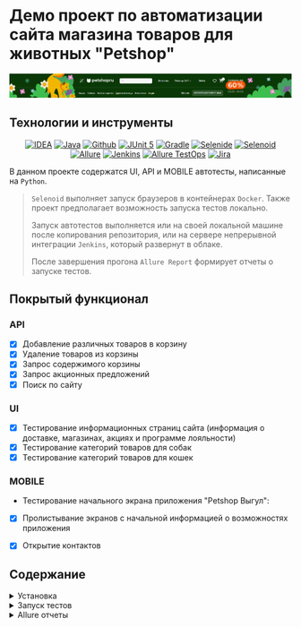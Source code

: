 # Демо проект по автоматизации сайта магазина товаров для животных "Petshop"
[![Лого](https://github.com/dfeoktistova/petshop_ru/blob/master/data/images/1.png)](https://www.petshop.ru/)

  
## Технологии и инструменты

<p align="center">
<a href="https://www.jetbrains.com/idea/"><img src="images/logo/Idea.svg" width="50" height="50"  alt="IDEA"/></a>
<a href="https://www.java.com/"><img src="images/logo/Java.svg" width="50" height="50"  alt="Java"/></a>
<a href="https://github.com/"><img src="images/logo/GitHub.svg" width="50" height="50"  alt="Github"/></a>
<a href="https://junit.org/junit5/"><img src="images/logo/Junit5.svg" width="50" height="50"  alt="JUnit 5"/></a>
<a href="https://gradle.org/"><img src="images/logo/Gradle.svg" width="50" height="50"  alt="Gradle"/></a>
<a href="https://selenide.org/"><img src="images/logo/Selenide.svg" width="50" height="50"  alt="Selenide"/></a>
<a href="https://aerokube.com/selenoid/"><img src="images/logo/Selenoid.svg" width="50" height="50"  alt="Selenoid"/></a>
<a href="https://github.com/allure-framework/allure2"><img src="images/logo/Allure.svg" width="50" height="50"  alt="Allure"/></a>
<a href="https://www.jenkins.io/"><img src="images/logo/Jenkins.svg" width="50" height="50"  alt="Jenkins"/></a>
<a href="https://qameta.io/"><img src="images/logo/Allure_TO.svg" width="50" height="50"  alt="Allure TestOps"/></a>  
<a href="https://www.atlassian.com/ru/software/jira/"><img src="images/logo/Jira.svg" width="50" height="50"  alt="Jira"/></a>  
</p>
В данном проекте содержатся UI, API и MOBILE автотесты, написанные на <code>Python</code>.

>
> <code>Selenoid</code> выполняет запуск браузеров в контейнерах <code>Docker</code>. Также проект предполагает возможность запуска тестов локально.
>
> Запуск автотестов выполняется или на своей локальной машине после копирования репозитория, или на сервере непрерывной интеграции <code>Jenkins</code>, который 
> развернут в облаке.
>
> После завершения прогона <code>Allure Report</code> формирует отчеты о запуске тестов.

## Покрытый функционал
### API

- [x] Добавление различных товаров в корзину
- [x] Удаление товаров из корзины
- [x] Запрос содержимого корзины
- [x] Запрос акционных предложений
- [x] Поиск по сайту

### UI

- [x] Тестирование информационных страниц сайта (информация о доставке, магазинах, акциях и программе лояльности)
- [x] Тестирование категорий товаров для собак
- [x] Тестирование категорий товаров для кошек

### MOBILE

- Тестирование начального экрана приложения "Petshop Выгул":
- [x] Пролистывание экранов с начальной информацией о возможностях приложения
- [x] Открытие контактов











## Содержание

<details>
<summary>Установка</summary>

### Клонирование репозитория

Для начала работы, клонируйте репозиторий и перейдите в директорию проекта:

   ```sh
    git clone https://github.com/dfeoktistova/petshop_ru.git # Клонировать репозиторий
    cd petshop_ru # Перейти в папку проекта
   ```

### Создание и запуск виртуального окружения

   ```sh
    python -m venv venv # Создать виртуальное окружение
    .\venv\Scripts\activate # Активировать созданное виртуальное окружение
   ```

### Установка зависимостей

   ```sh
     pip install -r requirements.txt  # Установить зависимости из файла requirements.txt
   ```
</details>



<details>
<summary>Запуск тестов</summary>

### Возможности

Тесты находятся в папке "tests" и разделены по следующим директориям, а также предполагают различный
способ запуска:
- api_tests (локально)
- mobile_tests (на локальном эмуляторе или в browserstack)
- ui_tests (локально или в контейнере selenoid)

Ключи для запуска тестов возможны следующие:
- browser_name (браузер, на котором будут запущены тесты)
- browser_version (версия браузера)
- context (среда для запуска мобильных тестов (browserstack/локальный эмулятор))
- ui_env (среда для запуска UI тестов (локальный запуск/selenoid))

```commandline
def pytest_addoption(parser):
    parser.addoption(
        '--browser_name',
        choices=['chrome', 'firefox'],
        default='chrome'
    )
    parser.addoption(
        '--browser_version',
        choices=['99.0', '100.0', '113.0', '114.0', '120.0', '121.0', '122.0', '123.0', '124.0', '125.0', '126.0'],
        default='126.0'
    )
    parser.addoption(
        '--context',
        choices=['bstack', 'local_emulator'],
        default='local_emulator'
    )
    parser.addoption(
        '--ui_env',
        choices=['local', 'selenoid'],
        default='local'
    )
```

### Локальный запуск

Для локального запуска используется команда:

   ```sh
     pytest # Запуск всех тестов проекта
   ```

Если параметры запуска, рассмотренные в предыдущем разделе, не указаны, то тесты будут запущены
с дефолтными настройками (задаются в файле "conftest").

</details>


<details>
<summary>Allure отчеты</summary>

После тестового прогона сырые данные для отчета формируются в директории "alluredir", которая задается
в файле "pytest.ini".

Для формирования отчета необходимо использовать команду:
   ```sh
      allure serve allure-results # Сформировать отчет по результатам тестирования
   ```
где allure-results - заданная директория.

После этого в браузере будет открыт Allure отчет.

В каждом тесте есть необходимая информация для того, чтобы можно было сделать вывод о возникшей ошибке.
Запрос с параметрами/ответ, скриншоты, лог, видео и HTML страница:


![Allure](https://github.com/dfeoktistova/petshop_ru/blob/master/data/images/2.png))

Пример видео с прохождением UI-теста:

![Видео](https://github.com/dfeoktistova/petshop_ru/blob/master/data/images/allure_video.gif)


Пример видео с прохождением MOBILE-теста:

![Видео](https://github.com/dfeoktistova/petshop_ru/blob/master/data/images/mobile_video.gif)


</details>